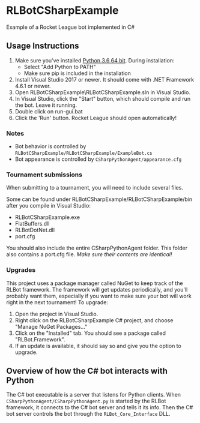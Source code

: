 # RLBotCSharpExample

Example of a Rocket League bot implemented in C#

## Usage Instructions

1. Make sure you've installed [Python 3.6 64 bit](https://www.python.org/ftp/python/3.6.5/python-3.6.5-amd64.exe). During installation:
   - Select "Add Python to PATH"
   - Make sure pip is included in the installation
2. Install Visual Studio 2017 or newer. It should come with .NET Framework 4.6.1 or newer.
3. Open RLBotCSharpExample\RLBotCSharpExample.sln in Visual Studio.
4. In Visual Studio, click the "Start" button, which should compile and run the bot. Leave it running.
5. Double click on run-gui.bat
6. Click the 'Run' button. Rocket League should open automatically!

### Notes

- Bot behavior is controlled by `RLBotCSharpExample/RLBotCSharpExample/ExampleBot.cs`
- Bot appearance is controlled by `CSharpPythonAgent/appearance.cfg`

### Tournament submissions

When submitting to a tournament, you will need to include several files. 

Some can be found under RLBotCSharpExample/RLBotCSharpExample/bin after you compile in Visual Studio:
- RLBotCSharpExample.exe
- FlatBuffers.dll
- RLBotDotNet.dll
- port.cfg

You should also include the entire CSharpPythonAgent folder. This folder also contains a port.cfg file. *Make sure their contents are identical!*

### Upgrades

This project uses a package manager called NuGet to keep track of the RLBot framework.
The framework will get updates periodically, and you'll probably want them, especially if you want to make sure
your bot will work right in the next tournament! To upgrade:

1. Open the project in Visual Studio.
2. Right click on the RLBotCSharpExample C# project, and choose "Manage NuGet Packages..."
3. Click on the "Installed" tab. You should see a package called "RLBot.Framework".
4. If an update is available, it should say so and give you the option to upgrade.


## Overview of how the C# bot interacts with Python

The C# bot executable is a server that listens for Python clients.
When `CSharpPythonAgent/CSharpPythonAgent.py` is started by the RLBot framework, it connects to the C# bot server and tells it its info.
Then the C# bot server controls the bot through the `RLBot_Core_Interface` DLL.
